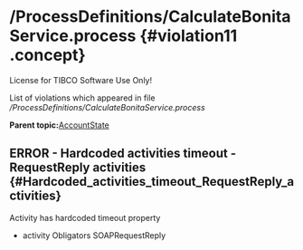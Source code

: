 # /ProcessDefinitions/CalculateBonitaService.process {#violation11 .concept}

License for TIBCO Software Use Only!

List of violations which appeared in file */ProcessDefinitions/CalculateBonitaService.process*

**Parent topic:**[AccountState](../../../qa/projects/AccountState.md)

## ERROR - Hardcoded activities timeout - RequestReply activities {#Hardcoded_activities_timeout_RequestReply_activities}

Activity has hardcoded timeout property

-   activity Obligators SOAPRequestReply

